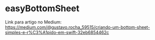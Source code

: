 # easyBottomSheet

Link para artigo no Medium: https://medium.com/@gustavo.rocha_59515/criando-um-bottom-sheet-simples-e-r%C3%A1pido-em-swift-32eb6854462c
